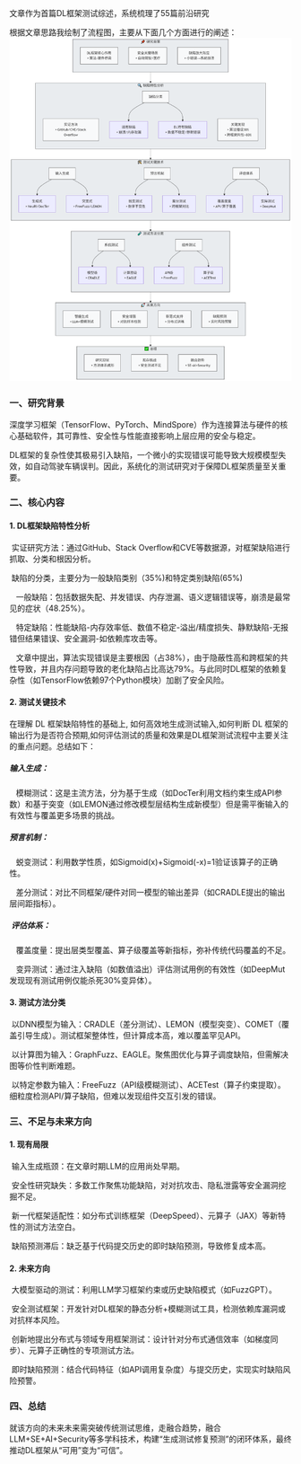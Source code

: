 文章作为首篇DL框架测试综述，系统梳理了55篇前沿研究

根据文章思路我绘制了流程图，主要从下面几个方面进行的阐述：
![综述](jpg/框架总结.jpg)

### 一、研究背景

深度学习框架（TensorFlow、PyTorch、MindSpore）作为连接算法与硬件的核心基础软件，其可靠性、安全性与性能直接影响上层应用的安全与稳定。

DL框架的复杂性使其极易引入缺陷，一个微小的实现错误可能导致大规模模型失效，如自动驾驶车辆误判。因此，系统化的测试研究对于保障DL框架质量至关重要。

### 二、核心内容

#### 1. DL框架缺陷特性分析

 实证研究方法：通过GitHub、Stack Overflow和CVE等数据源，对框架缺陷进行抓取、分类和根因分析。

 缺陷的分类，主要分为一般缺陷类别（35%)和特定类别缺陷(65%)

   一般缺陷：包括数据失配、并发错误、内存泄漏、语义逻辑错误等，崩溃是最常见的症状（48.25%）。

   特定缺陷：性能缺陷-内存效率低、数值不稳定-溢出/精度损失、静默缺陷-无报错但结果错误、安全漏洞-如依赖库攻击等。

   文章中提出，算法实现错误是主要根因（占38%），由于隐蔽性高和跨框架的共性导致，并且内存问题导致的老化缺陷占比高达79%。与此同时DL框架的依赖复杂性（如TensorFlow依赖97个Python模块）加剧了安全风险。

#### 2. 测试关键技术

在理解 DL 框架缺陷特性的基础上, 如何高效地生成测试输入,如何判断 DL 框架的输出行为是否符合预期,如何评估测试的质量和效果是DL框架测试流程中主要关注的重点问题。总结如下：

##### 输入生成：

   模糊测试：这是主流方法，分为基于生成（如DocTer利用文档约束生成API参数）和基于突变（如LEMON通过修改模型层结构生成新模型）但是需平衡输入的有效性与覆盖更多场景的挑战。

##### 预言机制：

   蜕变测试：利用数学性质，如Sigmoid(x)+Sigmoid(-x)=1验证该算子的正确性。

   差分测试：对比不同框架/硬件对同一模型的输出差异（如CRADLE提出的输出层间距指标）。

#####  评估体系：

   覆盖度量：提出层类型覆盖、算子级覆盖等新指标，弥补传统代码覆盖的不足。

   变异测试：通过注入缺陷（如数值溢出）评估测试用例的有效性（如DeepMut发现现有测试用例仅能杀死30%变异体）。

#### 3. 测试方法分类

 以DNN模型为输入：CRADLE（差分测试）、LEMON（模型突变）、COMET（覆盖引导生成）。测试框架整体性，但计算成本高，难以覆盖罕见API。

 以计算图为输入：GraphFuzz、EAGLE。聚焦图优化与算子调度缺陷，但需解决图等价性判断难题。

 以特定参数为输入：FreeFuzz（API级模糊测试）、ACETest（算子约束提取）。细粒度检测API/算子缺陷，但难以发现组件交互引发的错误。

### 三、不足与未来方向

#### 1. 现有局限

 输入生成瓶颈：在文章时期LLM的应用尚处早期。

 安全性研究缺失：多数工作聚焦功能缺陷，对对抗攻击、隐私泄露等安全漏洞挖掘不足。

 新一代框架适配性：如分布式训练框架（DeepSpeed）、元算子（JAX）等新特性的测试方法空白。

 缺陷预测滞后：缺乏基于代码提交历史的即时缺陷预测，导致修复成本高。

#### 2. 未来方向

 大模型驱动的测试：利用LLM学习框架约束或历史缺陷模式（如FuzzGPT）。

 安全测试框架：开发针对DL框架的静态分析+模糊测试工具，检测依赖库漏洞或对抗样本风险。

 创新地提出分布式与领域专用框架测试：设计针对分布式通信效率（如梯度同步）、元算子正确性的专项测试方法。

 即时缺陷预测：结合代码特征（如API调用复杂度）与提交历史，实现实时缺陷风险预警。

### 四、总结

就该方向的未来未来需突破传统测试思维，走融合趋势，融合LLM+SE+AI+Security等多学科技术，构建“生成测试修复预测”的闭环体系，最终推动DL框架从“可用”变为“可信”。